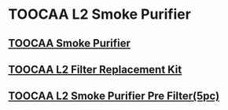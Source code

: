 ﻿---
sidebar_position: 5
sidebar_label: TOOCAA L2 Smoke Purifier
---
# TOOCAA L2 Smoke Purifier
## [TOOCAA Smoke Purifier](https://wiki.toocaa.com/en/toocaa-l2/TOOCAA%20L2%20Accessories/Smoke%20Purifier/smoke-purifier)
## [TOOCAA L2 Filter Replacement Kit](https://wiki.toocaa.com/en/toocaa-l2/TOOCAA%20L2%20Accessories/Smoke%20Purifier/filter-replacement-kit)
## [TOOCAA L2 Smoke Purifier Pre Filter(5pc)](https://wiki.toocaa.com/en/toocaa-l2/TOOCAA%20L2%20Accessories/Smoke%20Purifier/smoke-purifier-pre-filter-5pc)

